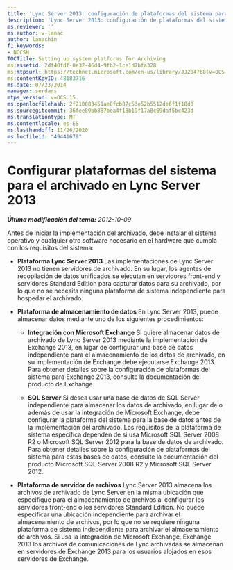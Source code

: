 ```yaml
---
title: 'Lync Server 2013: configuración de plataformas del sistema para el archivado'
description: 'Lync Server 2013: configuración de plataformas del sistema para el archivado.'
ms.reviewer: ''
ms.author: v-lanac
author: lanachin
f1.keywords:
- NOCSH
TOCTitle: Setting up system platforms for Archiving
ms:assetid: 2df40fdf-0e32-46d4-9fb2-1ce1d7bfa328
ms:mtpsurl: https://technet.microsoft.com/en-us/library/JJ204768(v=OCS.15)
ms:contentKeyID: 48183716
ms.date: 07/23/2014
manager: serdars
mtps_version: v=OCS.15
ms.openlocfilehash: 2f210083451ae8fcb87c53e52b5512de6f1f18d0
ms.sourcegitcommit: 36fee89bb887bea4f18b19f17a8c69daf5bc423d
ms.translationtype: MT
ms.contentlocale: es-ES
ms.lasthandoff: 11/26/2020
ms.locfileid: "49441679"
---
```

# <a name="setting-up-system-platforms-for-archiving-in-lync-server-2013"></a>Configurar plataformas del sistema para el archivado en Lync Server 2013

<div data-xmlns="http://www.w3.org/1999/xhtml">

<div class="topic" data-xmlns="http://www.w3.org/1999/xhtml" data-msxsl="urn:schemas-microsoft-com:xslt" data-cs="https://msdn.microsoft.com/">

<div data-asp="https://msdn2.microsoft.com/asp">



</div>

<div id="mainSection">

<div id="mainBody">

<span> </span>

_**Última modificación del tema:** 2012-10-09_

Antes de iniciar la implementación del archivado, debe instalar el sistema operativo y cualquier otro software necesario en el hardware que cumpla con los requisitos del sistema:

  - **Plataforma Lync Server 2013**   Las implementaciones de Lync Server 2013 no tienen servidores de archivado. En su lugar, los agentes de recopilación de datos unificados se ejecutan en servidores front-end y servidores Standard Edition para capturar datos para su archivado, por lo que no se necesita ninguna plataforma de sistema independiente para hospedar el archivado.

  - **Plataforma de almacenamiento de datos**   En Lync Server 2013, puede almacenar datos mediante uno de los siguientes procedimientos:
    
      - **Integración con Microsoft Exchange**   Si quiere almacenar datos de archivado de Lync Server 2013 mediante la implementación de Exchange 2013, en lugar de configurar una base de datos independiente para el almacenamiento de los datos de archivado, en su implementación de Exchange debe ejecutarse Exchange 2013. Para obtener detalles sobre la configuración de plataformas del sistema para Exchange 2013, consulte la documentación del producto de Exchange.
    
      - **SQL Server**   Si desea usar una base de datos de SQL Server independiente para almacenar los datos de archivado, en lugar de o además de usar la integración de Microsoft Exchange, debe configurar la plataforma del sistema para la base de datos antes de la implementación del archivado. Los requisitos de la plataforma de sistema específica dependen de si usa Microsoft SQL Server 2008 R2 o Microsoft SQL Server 2012 para la base de datos de archivado. Para obtener detalles sobre la configuración de plataformas del sistema para estas bases de datos, consulte la documentación del producto Microsoft SQL Server 2008 R2 y Microsoft SQL Server 2012.

  - **Plataforma de servidor de archivos**   Lync Server 2013 almacena los archivos de archivado de Lync Server en la misma ubicación que especifique para el almacenamiento de archivos al configurar los servidores front-end o los servidores Standard Edition. No puede especificar una ubicación independiente para archivar el almacenamiento de archivos, por lo que no se requiere ninguna plataforma de sistema independiente para archivar el almacenamiento de archivos. Si usa la integración de Microsoft Exchange, Exchange 2013 los archivos de comunicaciones de Lync archivadas se almacenan en servidores de Exchange 2013 para los usuarios alojados en esos servidores de Exchange.

</div>

<span> </span>

</div>

</div>

</div>

